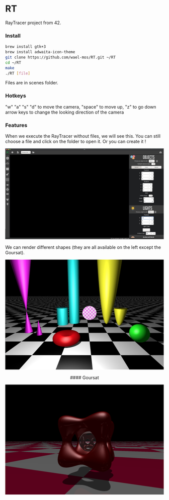 # RT

RayTracer project from 42.

### Install

```bash
brew install gtk+3
brew install adwaita-icon-theme
git clone https://github.com/wael-mos/RT.git ~/RT
cd ~/RT
make
./RT [file]
```
Files are in scenes folder.

### Hotkeys

"w" "a" "s" "d" to move the camera, "space" to move up, "z" to go down
arrow keys to change the looking direction of the camera

### Features

When we execute the RayTracer without files, we will see this. You can still choose a file and click on the folder to open it. Or you can create it !

<p align="center">
  <img src="https://github.com/wael-mos/RT/blob/master/screens/window.png" width="640"/>
</p>

We can render different shapes (they are all available on the left except the Goursat).

<p align="center">
  <img src="https://github.com/wael-mos/RT/blob/master/screens/objects.png" width="640"/>
</p>

<p align="center">
#### Goursat
</p>

<p align="center">
  <img src="https://github.com/wael-mos/RT/blob/master/screens/goursat.png" width="640"/>
</p>
